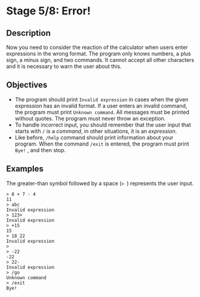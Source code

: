 # Stage 5/8: Error!
## Description
Now you need to consider the reaction of the calculator when users enter expressions in the wrong format. The program only knows numbers, a plus sign, a minus sign, and two commands. It cannot accept all other characters and it is necessary to warn the user about this.

## Objectives
- The program should print `Invalid expression` in cases when the given expression has an invalid format. If a user enters an invalid command, the program must print `Unknown command`. All messages must be printed without quotes. The program must never throw an exception.
- To handle incorrect input, you should remember that the user input that starts with `/` is a <i>command</i>, in other situations, it is an <i>expression</i>.
- Like before, `/help` command should print information about your program. When the command `/exit` is entered, the program must print `Bye!` , and then stop.

## Examples
The greater-than symbol followed by a space (`> `) represents the user input.
```
> 8 + 7 - 4
11
> abc
Invalid expression
> 123+
Invalid expression
> +15
15
> 18 22
Invalid expression
>
> -22
-22
> 22-
Invalid expression
> /go
Unknown command
> /exit
Bye!
```
